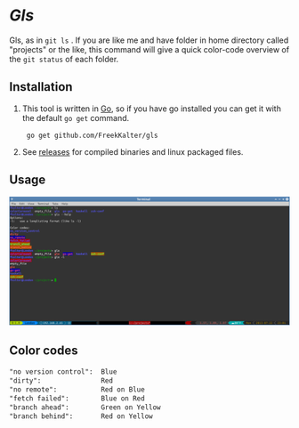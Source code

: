# *Gls* 

Gls, as in `git ls` . If you are like me and have folder in home directory called "projects" or the like, this command will give a quick color-code
overview of the `git status` of each folder.

## Installation

1. This tool is written in [Go](http://golang.org), so if you have go installed you can get it with the default `go get` command.

        go get github.com/FreekKalter/gls

2. See [releases](http://github.com/FreekKalter/gls/releases) for compiled binaries and linux packaged files.

## Usage

![Screenshot](./Screenshot.png)


## Color codes

	"no version control":  Blue
	"dirty":               Red
	"no remote":           Red on Blue
	"fetch failed":        Blue on Red
	"branch ahead":        Green on Yellow
	"branch behind":       Red on Yellow


